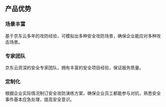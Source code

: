 ## 产品优势

### 场景丰富

  基于京东云多年的攻防经验，可模拟出多种安全攻防场景，确保企业能应对多种攻击场景。

### 专家团队

  京东云资深的安全专家团队，拥有丰富的安全项目经验，保证服务质量。

### 定制化

  根据企业实际情况制订安全攻防演练方案，确保企业员工都能参与对抗，熟悉安全事件基本应急处理，提高安全意识。


